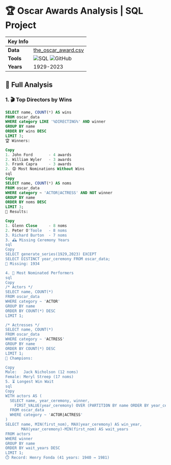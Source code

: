 # 🏆 Oscar Awards Analysis | SQL Project

<div align="center">
  
| Key Info         |                                                                 |
|------------------|-----------------------------------------------------------------|
| **Data**         | [the_oscar_award.csv](data/the_oscar_award.csv)                 |
| **Tools**        | ![SQL](https://img.shields.io/badge/SQL-4479A1?logo=postgresql) ![GitHub](https://img.shields.io/badge/GitHub-181717?logo=github) |
| **Years**        | 1929-2023                                                      |

</div>

## 🔬 Full Analysis

### 1. 🎬 Top Directors by Wins
```sql
SELECT name, COUNT(*) AS wins 
FROM oscar_data 
WHERE category LIKE '%DIRECTING%' AND winner 
GROUP BY name 
ORDER BY wins DESC 
LIMIT 3;
🏆 Winners:

Copy
1. John Ford       - 4 awards
2. William Wyler   - 3 awards
3. Frank Capra     - 3 awards
2. 😟 Most Nominations Without Wins
sql
Copy
SELECT name, COUNT(*) AS noms 
FROM oscar_data 
WHERE category ~ 'ACTOR|ACTRESS' AND NOT winner 
GROUP BY name 
ORDER BY noms DESC 
LIMIT 3;
📌 Results:

Copy
1. Glenn Close     - 8 noms
2. Peter O'Toole   - 8 noms
3. Richard Burton  - 7 noms
3. 🕰️ Missing Ceremony Years
sql
Copy
SELECT generate_series(1929,2023) EXCEPT 
SELECT DISTINCT year_ceremony FROM oscar_data;
🚫 Missing: 1934

4. 🌟 Most Nominated Performers
sql
Copy
/* Actors */
SELECT name, COUNT(*) 
FROM oscar_data 
WHERE category ~ 'ACTOR' 
GROUP BY name 
ORDER BY COUNT(*) DESC 
LIMIT 1;

/* Actresses */
SELECT name, COUNT(*) 
FROM oscar_data 
WHERE category ~ 'ACTRESS' 
GROUP BY name 
ORDER BY COUNT(*) DESC 
LIMIT 1;
🏅 Champions:

Copy
Male:   Jack Nicholson (12 noms)
Female: Meryl Streep (17 noms)
5. ⏳ Longest Win Wait
sql
Copy
WITH actors AS (
  SELECT name, year_ceremony, winner,
    FIRST_VALUE(year_ceremony) OVER (PARTITION BY name ORDER BY year_ceremony) AS first_nom
  FROM oscar_data 
  WHERE category ~ 'ACTOR|ACTRESS'
)
SELECT name, MIN(first_nom), MAX(year_ceremony) AS win_year, 
       MAX(year_ceremony)-MIN(first_nom) AS wait_years
FROM actors 
WHERE winner 
GROUP BY name 
ORDER BY wait_years DESC 
LIMIT 1;
⏱️ Record: Henry Fonda (41 years: 1940 → 1981)

